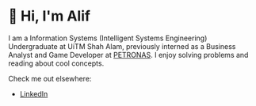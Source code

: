 # 👋 Hi, I'm Alif

I am a Information Systems (Intelligent Systems Engineering) Undergraduate at UiTM Shah Alam, previously interned as a Business Analyst and Game Developer at [PETRONAS](https://petronas.com). I enjoy solving problems and reading about cool concepts.

Check me out elsewhere:

- [LinkedIn](www.linkedin.com/in/alifasyraf461)
